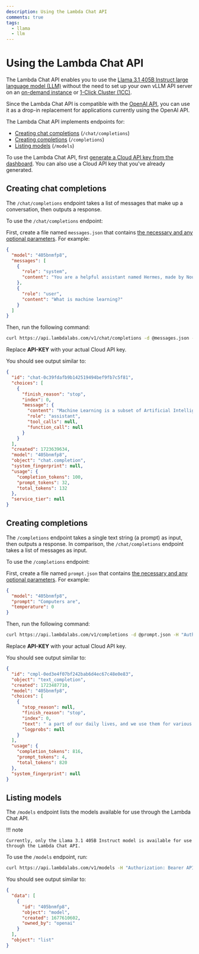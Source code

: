 ```yaml
---
description: Using the Lambda Chat API
comments: true
tags:
  - llama
  - llm
---
```


# Using the Lambda Chat API

The Lambda Chat API enables you to use the [Llama 3.1 405B Instruct large
language model (LLM)](https://llama.meta.com/) without the need to set up your
own vLLM API server on an [on-demand
instance](https://lambdalabs.com/service/gpu-cloud) or [1-Click Cluster
(1CC)](https://lambdalabs.com/service/gpu-cloud/1-click-clusters).

Since the Lambda Chat API is compatible with the [OpenAI
API](https://platform.openai.com/docs/overview), you can use it as a drop-in
replacement for applications currently using the OpenAI API.

The Lambda Chat API implements endpoints for:

- [Creating chat completions](#creating-chat-completions) (`/chat/completions`)
- [Creating completions](#creating-completions) (`/completions`)
- [Listing models](#listing-models) (`/models`)

To use the Lambda Chat API, first [generate a Cloud API key from the
dashboard](https://cloud.lambdalabs.com/api-keys). You can also use a Cloud
API key that you've already generated.

## Creating chat completions

The `/chat/completions` endpoint takes a list of messages that make up a
conversation, then outputs a response.

To use the `/chat/completions` endpoint:

First, create a file named `messages.json` that contains [the necessary and
any optional
parameters](https://platform.openai.com/docs/api-reference/chat/create). For
example:

```json
{
  "model": "405bnmfp8",
  "messages": [
    {
      "role": "system",
      "content": "You are a helpful assistant named Hermes, made by Nous Research."
    },
    {
      "role": "user",
      "content": "What is machine learning?"
    }
  ]
}
```

Then, run the following command:

```bash
curl https://api.lambdalabs.com/v1/chat/completions -d @messages.json -H "Authorization: Bearer API-KEY" -H "Content-Type: application/json" | jq .
```

Replace **API-KEY** with your actual Cloud API key.

You should see output similar to:

```json
{
  "id": "chat-0c39fdafb9b142519494bef9fb7c5f81",
  "choices": [
    {
      "finish_reason": "stop",
      "index": 0,
      "message": {
        "content": "Machine Learning is a subset of Artificial Intelligence that involves the development of algorithms that can learn from and make predictions or decisions based on data. It is a method of teaching computers to learn from data, without being explicitly programmed. This is achieved by building models that can recognize patterns and make predictions from data, which can then be used to solve complex problems or automate tasks. Machine learning is used in a wide range of applications, including speech recognition, image recognition, natural language processing, and recommendation systems.",
        "role": "assistant",
        "tool_calls": null,
        "function_call": null
      }
    }
  ],
  "created": 1723639634,
  "model": "405bnmfp8",
  "object": "chat.completion",
  "system_fingerprint": null,
  "usage": {
    "completion_tokens": 100,
    "prompt_tokens": 32,
    "total_tokens": 132
  },
  "service_tier": null
}
```

## Creating completions

The `/completions` endpoint takes a single text string (a prompt) as input,
then outputs a response. In comparison, the `/chat/completions` endpoint takes
a list of messages as input.

To use the `/completions` endpoint:

First, create a file named `prompt.json` that contains [the necessary and any
optional
parameters](https://platform.openai.com/docs/api-reference/completions). For
example:

```json
{
  "model": "405bnmfp8",
  "prompt": "Computers are",
  "temperature": 0
}
```

Then, run the following command:

```bash
curl https://api.lambdalabs.com/v1/completions -d @prompt.json -H "Authorization: Bearer API-KEY" -H "Content-Type: application/json" | jq .
```

Replace **API-KEY** with your actual Cloud API key.

You should see output similar to:

```json
{
  "id": "cmpl-0ed3e4f07bf242bab6d4ec67c48e0e83",
  "object": "text_completion",
  "created": 1723487710,
  "model": "405bnmfp8",
  "choices": [
    {
      "stop_reason": null,
      "finish_reason": "stop",
      "index": 0,
      "text": " a part of our daily lives, and we use them for various purposes, including work, entertainment, and communication. However, like any other electronic device, computers are prone to malfunctions and errors. When your computer starts acting up, it can be frustrating, especially if you don’t know how to fix the problem. In this article, we will discuss some common computer problems and how to troubleshoot them.\n1. Slow Performance\nOne of the most common computer problems is slow performance. If your computer is running slowly, there could be several reasons why. Here are some steps you can take to troubleshoot the issue:\nCheck your hard drive space: If your hard drive is almost full, it can slow down your computer. Free up some space by deleting unnecessary files or moving them to an external hard drive.\nClose unused programs: If you have too many programs running at the same time, it can slow down your computer. Close any programs that you’re not using.\nRun a virus scan: Malware and viruses can slow down your computer. Run a virus scan to check for any malicious software.\nUpgrade your hardware: If your computer is old, it may not have the necessary hardware to run newer programs efficiently. Consider upgrading your RAM or processor.\n2. Blue Screen of Death\nThe Blue Screen of Death (BSOD) is a common error that occurs when your computer encounters a critical system error. When this happens, your computer will restart, and you may lose any unsaved work. Here are some steps you can take to troubleshoot the issue:\nCheck for updates: Make sure your operating system and drivers are up to date.\nRun a memory test: A faulty RAM module can cause the BSOD. Run a memory test to check for any errors.\nCheck your hardware: Loose cables, overheating, and faulty hardware can all cause the BSOD. Check your computer’s hardware and make sure everything is properly connected and functioning.\n3. Internet Connectivity Issues\nIf you’re having trouble connecting to the internet, there could be several reasons why. Here are some steps you can take to troubleshoot the issue:\nCheck your router: Make sure your router is properly connected and turned on. If it’s not working, try restarting it.\nCheck your network settings: Make sure your computer is set to connect to the correct network and that your network settings are correct.\nRun a network troubleshooter: Most operating systems have a built-in network troubleshooter that can help diagnose and fix connectivity issues.\n4. Printer Problems\nPrinter problems are another common issue that computer users face. If your printer isn’t working, here are some steps you can take to troubleshoot the issue:\nCheck your printer queue: If there are too many print jobs in the queue, it can cause your printer to stop working. Clear the print queue and try again.\nCheck your printer drivers: Make sure your printer drivers are up to date. If they’re not, download and install the latest drivers from the manufacturer’s website.\nCheck your printer settings: Make sure your printer settings are correct. If they’re not, adjust them and try again.\n5. Audio Issues\nIf you’re having trouble with your computer’s audio, there could be several reasons why. Here are some steps you can take to troubleshoot the issue:\nCheck your audio settings: Make sure your audio settings are correct and that your speakers or headphones are properly connected.\nUpdate your audio drivers: If your audio drivers are outdated, it can cause audio issues. Download and install the latest drivers from the manufacturer’s website.\nCheck for muted applications: If you’re not hearing any sound from a specific application, make sure it’s not muted.\nIn conclusion, computer problems can be frustrating, but with the right troubleshooting steps, you can often fix the issue yourself. If you’re still having trouble, consider contacting a professional for help.\n*Note: This is a sample article and may not reflect the most up-to-date information or best practices. Always consult with a professional for the most accurate and relevant advice.*",
      "logprobs": null
    }
  ],
  "usage": {
    "completion_tokens": 816,
    "prompt_tokens": 4,
    "total_tokens": 820
  },
  "system_fingerprint": null
}
```

## Listing models

The `/models` endpoint lists the models available for use through the Lambda
Chat API.

!!! note

    Currently, only the Llama 3.1 405B Instruct model is available for use
    through the Lambda Chat API.

To use the `/models` endpoint, run:

```bash
curl https://api.lambdalabs.com/v1/models -H "Authorization: Bearer API-KEY" -H "Content-Type: application/json" | jq .
```

You should see output similar to:

```json
{
  "data": [
    {
      "id": "405bnmfp8",
      "object": "model",
      "created": 1677610602,
      "owned_by": "openai"
    }
  ],
  "object": "list"
}
```

